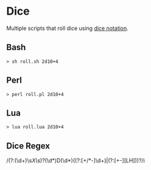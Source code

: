# Dice

Multiple scripts that roll dice using [dice notation](https://en.wikipedia.org/wiki/Dice_notation).

## Bash

```
> sh roll.sh 2d10+4
```

## Perl

```
> perl roll.pl 2d10+4
```

## Lua

```
> lua roll.lua 2d10+4
```

## Dice Regex

/(?:(\d+)\s*X\s*)?(\d*)D(\d*)((?:[+\/*-]\d+)|(?:[+-][LH]))?/i